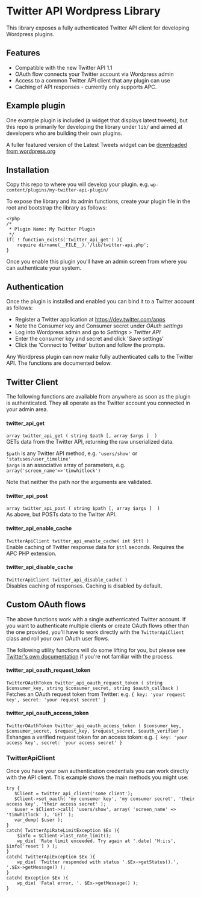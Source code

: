 # Twitter API Wordpress Library

This library exposes a fully authenticated Twitter API client for developing Wordpress plugins.

## Features

* Compatible with the new Twitter API 1.1
* OAuth flow connects your Twitter account via Wordpress admin
* Access to a common Twitter API client that any plugin can use
* Caching of API responses - currently only supports APC.
 

## Example plugin 

One example plugin is included (a widget that displays latest tweets), but this repo is primarily for developing
the library under `lib/` and aimed at developers who are building their own plugins.

A fuller featured version of the Latest Tweets widget can be [downloaded from wordpress.org](http://wordpress.org/extend/plugins/latest-tweets-widget/)


## Installation

Copy this repo to where you will develop your plugin. e.g. `wp-content/plugins/my-twitter-api-plugin/`

To expose the library and its admin functions, create your plugin file in the root and bootstrap the library as follows:

    <?php
    /*
     * Plugin Name: My Twitter Plugin
     */
    if( ! function_exists('twitter_api_get') ){
        require dirname(__FILE__).'/lib/twitter-api.php';
    }

Once you enable this plugin you'll have an admin screen from where you can authenticate your system.



## Authentication

Once the plugin is installed and enabled you can bind it to a Twitter account as follows:

* Register a Twitter application at https://dev.twitter.com/apps
* Note the Consumer key and Consumer secret under *OAuth settings*
* Log into Wordpress admin and go to *Settings > Twitter API*
* Enter the consumer key and secret and click 'Save settings'
* Click the 'Connect to Twitter' button and follow the prompts.

Any Wordpress plugin can now make fully authenticated calls to the Twitter API. The functions are documented below.


## Twitter Client

The following functions are available from anywhere as soon as the plugin is authenticated.
They all operate as the Twitter account you connected in your admin area.

#### twitter_api_get
`array twitter_api_get ( string $path [, array $args ]  )`  
GETs data from the Twitter API, returning the raw unserialized data.

`$path` is any Twitter API method, e.g. `'users/show'` or `'statuses/user_timeline'`  
`$args` is an associative array of parameters, e.g. `array('screen_name'=>'timwhitlock')`

Note that neither the path nor the arguments are validated.

#### twitter_api_post
`array twitter_api_post ( string $path [, array $args ]  )`  
As above, but POSTs data to the Twitter API.

#### twitter_api_enable_cache
`TwitterApiClient twitter_api_enable_cache( int $ttl )`  
Enable caching of Twitter response data for `$ttl` seconds. Requires the APC PHP extension.

#### twitter_api_disable_cache
`TwitterApiClient twitter_api_disable_cache( )`  
Disables caching of responses. Caching is disabled by default.


## Custom OAuth flows

The above functions work with a single authenticated Twitter account.
If you want to authenticate multiple clients or create OAuth flows other than the one provided, you'll have to work directly with the `TwitterApiClient` class and roll your own OAuth user flows.

The following utility functions will do some lifting for you, but please see [Twitter's own documentation](https://dev.twitter.com/docs/auth/obtaining-access-tokens) if you're not familiar with the process.

#### twitter_api_oauth_request_token
`TwitterOAuthToken twitter_api_oauth_request_token ( string $consumer_key, string $consumer_secret, string $oauth_callback )`  
Fetches an OAuth request token from Twitter: e.g. `{ key: 'your request key', secret: 'your request secret' }`

#### twitter_api_oauth_access_token
`TwitterOAuthToken twitter_api_oauth_access_token ( $consumer_key, $consumer_secret, $request_key, $request_secret, $oauth_verifier )`
Exhanges a verified request token for an access token: e.g. `{ key: 'your access key', secret: 'your access secret' }`

### TwitterApiClient

Once you have your own authentication credentials you can work directly with the API client.
This example shows the main methods you might use:
    
    try {
       $Client = twitter_api_client('some client');
       $Client->set_oauth( 'my consumer key', 'my consumer secret', 'their access key', 'their access secret' );
       $user = $Client->call( 'users/show', array( 'screen_name' => 'timwhitlock' ), 'GET' );
       var_dump( $user );
    }
    catch( TwitterApiRateLimitException $Ex ){
        $info = $Client->last_rate_limit();
        wp_die( 'Rate limit exceeded. Try again at '.date( 'H:i:s', $info['reset'] ) );
    }
    catch( TwitterApiException $Ex ){
        wp_die( 'Twitter responded with status '.$Ex->getStatus().', '.$Ex->getMessage() );
    }
    catch( Exception $Ex ){
        wp_die( 'Fatal error, '. $Ex->getMessage() );
    }
